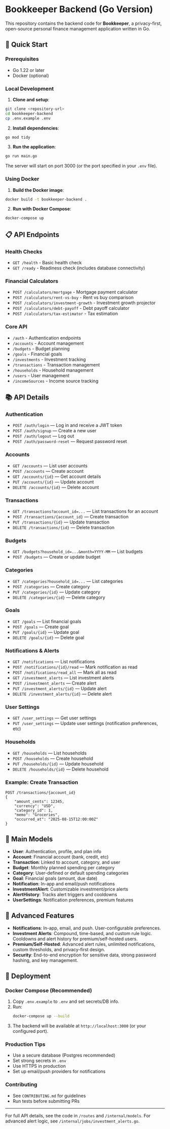 # Bookkeeper Backend (Go Version)

This repository contains the backend code for **Bookkeeper**, a privacy-first, open-source personal finance management application written in Go.

## 🚀 Quick Start

### Prerequisites
- Go 1.22 or later
- Docker (optional)

### Local Development

1. **Clone and setup**:
```bash
git clone <repository-url>
cd bookkeeper-backend
cp .env.example .env
```

2. **Install dependencies**:
```bash
go mod tidy
```

3. **Run the application**:
```bash
go run main.go
```

The server will start on port 3000 (or the port specified in your `.env` file).

### Using Docker

1. **Build the Docker image**:
```bash
docker build -t bookkeeper-backend .
```

2. **Run with Docker Compose**:
```bash
docker-compose up
```

## 📋 API Endpoints

### Health Checks
- `GET /health` - Basic health check
- `GET /ready` - Readiness check (includes database connectivity)

### Financial Calculators
- `POST /calculators/mortgage` - Mortgage payment calculator
- `POST /calculators/rent-vs-buy` - Rent vs buy comparison
- `POST /calculators/investment-growth` - Investment growth projector
- `POST /calculators/debt-payoff` - Debt payoff calculator
- `POST /calculators/tax-estimator` - Tax estimation

### Core API
- `/auth` - Authentication endpoints
- `/accounts` - Account management
- `/budgets` - Budget planning
- `/goals` - Financial goals
- `/investments` - Investment tracking
- `/transactions` - Transaction management
- `/households` - Household management
- `/users` - User management
- `/incomeSources` - Income source tracking


## 📚 API Details

### Authentication
- `POST /auth/login` — Log in and receive a JWT token
- `POST /auth/signup` — Create a new user
- `POST /auth/logout` — Log out
- `POST /auth/password-reset` — Request password reset

### Accounts
- `GET /accounts` — List user accounts
- `POST /accounts` — Create account
- `GET /accounts/{id}` — Get account details
- `PUT /accounts/{id}` — Update account
- `DELETE /accounts/{id}` — Delete account

### Transactions
- `GET /transactions?account_id=...` — List transactions for an account
- `POST /transactions/{account_id}` — Create transaction
- `PUT /transactions/{id}` — Update transaction
- `DELETE /transactions/{id}` — Delete transaction

### Budgets
- `GET /budgets?household_id=...&month=YYYY-MM` — List budgets
- `POST /budgets` — Create or update budget

### Categories
- `GET /categories?household_id=...` — List categories
- `POST /categories` — Create category
- `PUT /categories/{id}` — Update category
- `DELETE /categories/{id}` — Delete category

### Goals
- `GET /goals` — List financial goals
- `POST /goals` — Create goal
- `PUT /goals/{id}` — Update goal
- `DELETE /goals/{id}` — Delete goal

### Notifications & Alerts
- `GET /notifications` — List notifications
- `POST /notifications/{id}/read` — Mark notification as read
- `POST /notifications/read_all` — Mark all as read
- `GET /investment_alerts` — List investment alerts
- `POST /investment_alerts` — Create alert
- `PUT /investment_alerts/{id}` — Update alert
- `DELETE /investment_alerts/{id}` — Delete alert

### User Settings
- `GET /user_settings` — Get user settings
- `PUT /user_settings` — Update user settings (notification preferences, etc)

### Households
- `GET /households` — List households
- `POST /households` — Create household
- `PUT /households/{id}` — Update household
- `DELETE /households/{id}` — Delete household

### Example: Create Transaction
```http
POST /transactions/{account_id}
{
	"amount_cents": 12345,
	"currency": "USD",
	"category_id": 1,
	"memo": "Groceries",
	"occurred_at": "2025-08-15T12:00:00Z"
}
```

## 🧩 Main Models

- **User**: Authentication, profile, and plan info
- **Account**: Financial account (bank, credit, etc)
- **Transaction**: Linked to account, category, and user
- **Budget**: Monthly planned spending per category
- **Category**: User-defined or default spending categories
- **Goal**: Financial goals (amount, due date)
- **Notification**: In-app and email/push notifications
- **InvestmentAlert**: Customizable investment/price alerts
- **AlertHistory**: Tracks alert triggers and cooldowns
- **UserSettings**: Notification preferences, premium features

## 🚨 Advanced Features

- **Notifications**: In-app, email, and push. User-configurable preferences.
- **Investment Alerts**: Compound, time-based, and custom rule logic. Cooldowns and alert history for premium/self-hosted users.
- **Premium/Self-Hosted**: Advanced alert rules, unlimited notifications, custom thresholds, and privacy-first design.
- **Security**: End-to-end encryption for sensitive data, strong password hashing, and key management.

## 🚀 Deployment

### Docker Compose (Recommended)
1. Copy `.env.example` to `.env` and set secrets/DB info.
2. Run:
	 ```bash
	 docker-compose up --build
	 ```
3. The backend will be available at `http://localhost:3000` (or your configured port).

### Production Tips
- Use a secure database (Postgres recommended)
- Set strong secrets in `.env`
- Use HTTPS in production
- Set up email/push providers for notifications

### Contributing
- See `CONTRIBUTING.md` for guidelines
- Run tests before submitting PRs

---
For full API details, see the code in `/routes` and `/internal/models`. For advanced alert logic, see `/internal/jobs/investment_alerts.go`.
